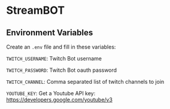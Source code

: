 # StreamBOT

## Environment Variables

Create an `.env` file and fill in these variables:

`TWITCH_USERNAME`: Twitch Bot username

`TWITCH_PASSWORD`: Twitch Bot oauth password

`TWITCH_CHANNEL`: Comma separated list of twitch channels to join

`YOUTUBE_KEY`: Get a Youtube API key: https://developers.google.com/youtube/v3
